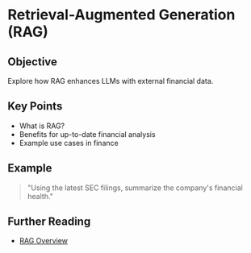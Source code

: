 # Retrieval-Augmented Generation (RAG)

## Objective
Explore how RAG enhances LLMs with external financial data.

## Key Points
- What is RAG?
- Benefits for up-to-date financial analysis
- Example use cases in finance

## Example
> "Using the latest SEC filings, summarize the company's financial health."

## Further Reading
- [RAG Overview](https://www.promptingguide.ai/techniques/rag)
